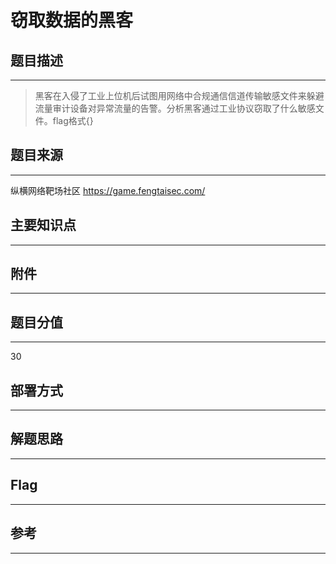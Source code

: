 # 窃取数据的黑客

## 题目描述
---
> 黑客在入侵了工业上位机后试图用网络中合规通信信道传输敏感文件来躲避流量审计设备对异常流量的告警。分析黑客通过工业协议窃取了什么敏感文件。flag格式{}

## 题目来源
---
纵横网络靶场社区 https://game.fengtaisec.com/

## 主要知识点
---


## 附件
---


## 题目分值
---
30

## 部署方式
---


## 解题思路
---


## Flag
---


## 参考
---
